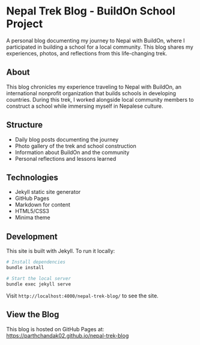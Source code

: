 # Nepal Trek Blog - BuildOn School Project

A personal blog documenting my journey to Nepal with BuildOn, where I participated in building a school for a local community. This blog shares my experiences, photos, and reflections from this life-changing trek.

## About

This blog chronicles my experience traveling to Nepal with BuildOn, an international nonprofit organization that builds schools in developing countries. During this trek, I worked alongside local community members to construct a school while immersing myself in Nepalese culture.

## Structure
- Daily blog posts documenting the journey
- Photo gallery of the trek and school construction
- Information about BuildOn and the community
- Personal reflections and lessons learned

## Technologies
- Jekyll static site generator
- GitHub Pages
- Markdown for content
- HTML5/CSS3
- Minima theme

## Development

This site is built with Jekyll. To run it locally:

```bash
# Install dependencies
bundle install

# Start the local server
bundle exec jekyll serve
```

Visit `http://localhost:4000/nepal-trek-blog/` to see the site.

## View the Blog
This blog is hosted on GitHub Pages at: https://parthchandak02.github.io/nepal-trek-blog
